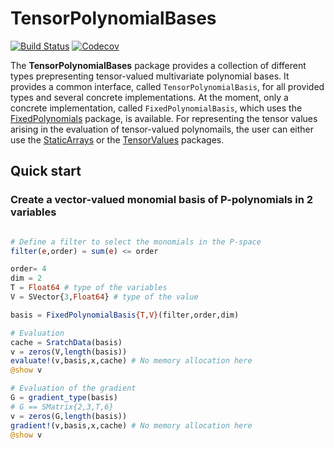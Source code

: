 # TensorPolynomialBases

[![Build Status](https://travis-ci.com/lssc-team/TensorPolynomialBases.jl.svg?branch=master)](https://travis-ci.com/lssc-team/TensorPolynomialBases.jl)
[![Codecov](https://codecov.io/gh/lssc-team/TensorPolynomialBases.jl/branch/master/graph/badge.svg)](https://codecov.io/gh/lssc-team/TensorPolynomialBases.jl)

The **TensorPolynomialBases** package provides a collection of different types prepresenting tensor-valued multivariate polynomial bases. It provides a common interface, called `TensorPolynomialBasis`, for all provided types and several concrete implementations. At the moment, only a concrete implementation, called `FixedPolynomialBasis`, which uses the [FixedPolynomials](https://github.com/JuliaAlgebra/FixedPolynomials.jl) package, is available. For representing the tensor values arising in the evaluation of tensor-valued polynomails, the user can either use the [StaticArrays](https://github.com/JuliaArrays/StaticArrays.jl) or the [TensorValues](https://github.com/lssc-team/TensorValues.jl) packages.

## Quick start

### Create a vector-valued monomial basis of P-polynomials in 2 variables

```julia

# Define a filter to select the monomials in the P-space
filter(e,order) = sum(e) <= order

order= 4
dim = 2
T = Float64 # type of the variables
V = SVector{3,Float64} # type of the value

basis = FixedPolynomialBasis{T,V}(filter,order,dim)

# Evaluation
cache = SratchData(basis)
v = zeros(V,length(basis))
evaluate!(v,basis,x,cache) # No memory allocation here
@show v

# Evaluation of the gradient
G = gradient_type(basis)
# G == SMatrix{2,3,T,6}
v = zeros(G,length(basis))
gradient!(v,basis,x,cache) # No memory allocation here
@show v
```
